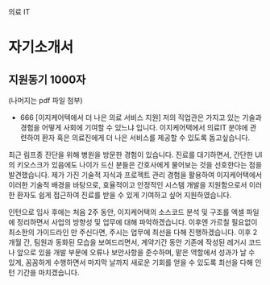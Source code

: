 


의료 IT


# 자기소개서
## 지원동기 1000자
(나머지는 pdf 파일 첨부)


- 666
[이지케어텍에서 더 나은 의료 서비스 지원]
저의 직업관은 가지고 있는 기술과 경험을 어떻게 사회에 기여할 수 있느냐 입니다. 이지케어택에서 의료IT 분야에 관련하여 환자 혹은 의료진에게 더 나은 서비스를 제공할 수 있도록 돕고싶습니다.

최근 림프종 진단을 위해 병원을 방문한 경험이 있습니다. 진료를 대기하면서, 간단한 UI의 키오스크가 있음에도 나이가 드신 분들은 간호사에게 물어보는 것을 선호한다는 점을 발견했습니다. 제가 가진 기술적 지식과 프로젝트 관리 경험을 활용하여 이지케어택에서 이러한 기술적 배경을 바탕으로, 효율적이고 안정적인 시스템 개발을 지원함으로서 이러한 환자도 쉽게 접근하여 진료를 받을 수 있게 기여하고 싶어 지원하였습니다.

인턴으로 입사 후에는 처음 2주 동안, 이지케어택의 소스코드 분석 및 구조를 엑셀 파일에 정리하면서 사업의 방향성 및 업무에 대해 파악하겠습니다. 이후엔 가르칠 필요없이 최소한의 가이드라인 만 주신다면, 주시는 업무에 최선을 다해 진행하겠습니다.
이후 2개월 간, 팀원과 동화된 모습을 보여드리면서, 계약기간 동안 기존에 작성된 레거시 코드나 앞으로 있을 개발 부문에 오류나 보안사항을 준수하며, 맡은 역할에서 성과가 날 수 있게, 꼼꼼하게 수행하면서 마지막 날까지 새로운 기회를 얻을 수 있도록 최선을 다해 인턴 기간을 마치겠습니다.


